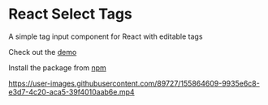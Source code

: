 # React Select Tags

A simple tag input component for React with editable tags

Check out the [demo](https://develatio.github.io/react-select-tags/)

Install the package from [npm]()

https://user-images.githubusercontent.com/89727/155864609-9935e6c8-e3d7-4c20-aca5-39f4010aab6e.mp4

